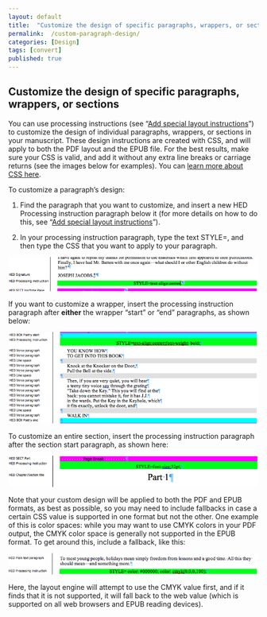 ```yaml
---
layout: default
title:  "Customize the design of specific paragraphs, wrappers, or sections"
permalink:  /custom-paragraph-design/
categories: [Design]
tags: [convert]
published: true
---
```


<section data-type="chapter" class="hsecchapter" data-hederis-type="hsecchapter" id="custom-paragraph-design" data-pi-attrs="id: custom-paragraph-design; data-tags: convert;" role="doc-chapter" data-tags="convert" data-author-name=" " data-book-title=" " title="Customize the design of specific paragraphs, wrappers, or sections"><h1 data-hederis-type="hblkchaptitle" class="hblkchaptitle" id="p1gMAUlZ3">Customize the design of specific paragraphs, wrappers, or sections</h1>
    <p class="hblkp" data-hederis-type="hblkp" id="pA2aAs1Qg">You can use processing instructions (see &#8220;<a href="{% post_url 2019-10-21-35-Addspeciallayoutinstructions %}" id="pLpgSqY8G"><span class="Hyperlink" id="pFu8b4UoY">Add special layout instructions</span></a>&#8221;) to customize the design of individual paragraphs, wrappers, or sections in your manuscript. These design instructions are created with CSS, and will apply to both the PDF layout and the EPUB file. For the best results, make sure your CSS is valid, and add it without any extra line breaks or carriage returns (see the images below for examples). You can <a href="https://developer.mozilla.org/en-US/docs/Web/CSS/Reference" id="prBPhVRbB"><span class="Hyperlink" id="pZttF4bgy">learn more about CSS here</span></a>.</p>
    <p class="hblkp" data-hederis-type="hblkp" id="pula6OzXR">To customize a paragraph&#8217;s design:</p>
    <ol class="hwprnumlist" data-hederis-type="hwprnumlist" id="pn3Ul6i1Y"><li class="hblkoli" data-hederis-type="hblkoli" id="lir00xocIE"><p class="hblkoli" data-hederis-type="hblklip" id="pTlg8Rp2y">Find the paragraph that you want to customize, and insert a new HED Processing instruction paragraph below it (for more details on how to do this, see &#8220;<a href="{% post_url 2019-10-21-35-Addspeciallayoutinstructions %}" id="pjn58B56C"><span class="Hyperlink" id="pRvUdR2L9">Add special layout instructions</span></a>&#8221;).</p></li>
    <li class="hblkoli" data-hederis-type="hblkoli" id="liqhTPczKb"><p class="hblkoli" data-hederis-type="hblklip" id="ppN6mpgq0">In your processing instruction paragraph, type the text STYLE=, and then type the CSS that you want to apply to your paragraph.</p></li>
    </ol>
    <img data-hederis-type="hblkimg" class="hblkimg" id="pGDHekkNe" src="/images/pi2.png" data-img-src="pi2.png"/>
    <p class="hblkp" data-hederis-type="hblkp" id="p6TJQGaSu">If you want to customize a wrapper, insert the processing instruction paragraph after <strong class="hspanstrong" data-hederis-type="hspanstrong" id="p7Kv359N8">either</strong> the wrapper &#8220;start&#8221; or &#8220;end&#8221; paragraphs, as shown below: </p>
    <img data-hederis-type="hblkimg" class="hblkimg" id="pgv3Bf4rb" src="/images/stylepiwrapper.png" data-img-src="stylepiwrapper.png"/>
    <p class="hblkp" data-hederis-type="hblkp" id="pOEZDTxSI">To customize an entire section, insert the processing instruction paragraph after the section start paragraph, as shown here:</p>
    <img data-hederis-type="hblkimg" class="hblkimg" id="p83X18mAI" src="/images/stylepisection.png" data-img-src="stylepisection.png"/>
    <p class="hblkp" data-hederis-type="hblkp" id="pYF8Z4nqV">Note that your custom design will be applied to both the PDF and EPUB formats, as best as possible, so you may need to include fallbacks in case a certain CSS value is supported in one format but not the other. One example of this is color spaces: while you may want to use CMYK colors in your PDF output, the CMYK color space is generally not supported in the EPUB format. To get around this, include a fallback, like this:</p>
    <img data-hederis-type="hblkimg" class="hblkimg" id="pnpPAPGyu" src="/images/stylepicolorfallback.png" data-img-src="stylepicolorfallback.png"/>
    <p class="hblkp" data-hederis-type="hblkp" id="ppCppjoRh">Here, the layout engine will attempt to use the CMYK value first, and if it finds that it is not supported, it will fall back to the web value (which is supported on all web browsers and EPUB reading devices).</p>
    </section>
    